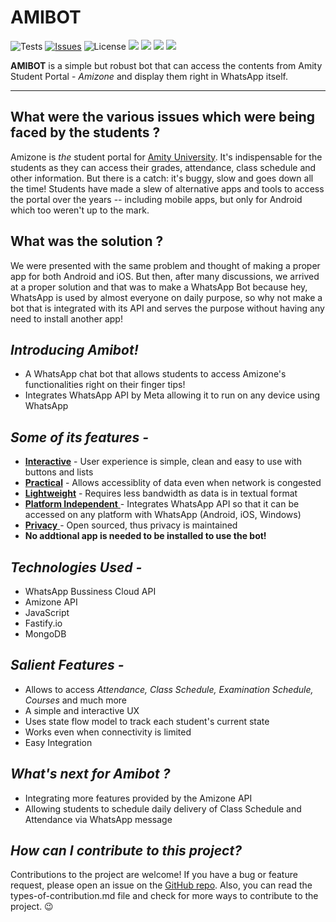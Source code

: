 # AMIBOT

![Tests](https://img.shields.io/github/workflow/status/ditsuke/go-amizone/tests?label=tests&logo=github)
[![Issues](https://img.shields.io/github/issues/asetalias/amibot?logo=github)][issues]
![License](https://img.shields.io/github/license/asetalias/amibot)
[<img src="https://img.shields.io/badge/-Bot-25D366?logo=Whatsapp&logoColor=fff">][whatsapp]
<img src="https://img.shields.io/badge/-JS-F7DF1E?logo=JavaScript&logoColor=fff">
<img src="https://img.shields.io/badge/-MongoDB-47A248?logo=MongoDB&logoColor=fff">
<img src="https://img.shields.io/badge/-Fastify.io-000000?logo=Fastify&logoColor=fff">


**AMIBOT** is a simple but robust bot that can access the contents from Amity Student Portal - *Amizone* and display them right in WhatsApp itself.

---
## What were the various issues which were being faced by the students ?

Amizone is _the_ student portal for [Amity University](https://www.amity.edu/). It's indispensable for the students as they can
access their grades, attendance, class schedule and other information. But there is a catch: it's buggy, slow and goes down all the
time! Students have made a slew of alternative apps and tools to access the portal over the years -- including mobile
apps, but only for Android which too weren't up to the mark.

## What was the solution ?

We were presented with the same problem and thought of making a proper app for both Android and iOS. But then, after many discussions, we arrived at a proper solution and that was to make a WhatsApp Bot because hey, WhatsApp is used by almost everyone on daily purpose, so why not make a bot that is integrated with its API and serves the purpose without having any need to install another app! 


## _Introducing Amibot!_
 - A WhatsApp chat bot that allows students to access Amizone's functionalities right on their finger tips!
 - Integrates WhatsApp API by Meta allowing it to run on any device using WhatsApp 

## _Some of its features -_
- <u>**Interactive**</u> - User experience is simple, clean and easy to use with buttons and lists
- <u>**Practical**</u> - Allows accessiblity of data even when network is congested
- <u>**Lightweight**</u> - Requires less bandwidth as data is in textual format
- <u>**Platform Independent** </u>- Integrates WhatsApp API so that it can be accessed on any platform with WhatsApp (Android, iOS, Windows)
- <u>**Privacy** </u>- Open sourced, thus privacy is maintained
- **No addtional app is needed to be installed to use the bot!**

## _Technologies Used -_
- WhatsApp Bussiness Cloud API
- Amizone API 
- JavaScript
- Fastify.io
- MongoDB 

## _Salient Features -_
- Allows to access _Attendance, Class Schedule, Examination Schedule, Courses_ and much more
- A simple and interactive UX 
- Uses state flow model to track each student's current state
- Works even when connectivity is limited
- Easy Integration 

## _What's next for Amibot ?_
- Integrating more features provided by the Amizone API 
- Allowing students to schedule daily delivery of Class Schedule and Attendance via WhatsApp message

## _How can I contribute to this project?_
Contributions to the project are welcome! If you have a bug or feature request, please open an issue on the
[GitHub repo][github]. Also, you can read the types-of-contribution.md file and check for more ways to contribute to the project. 😉


[github]: https://github.com/asetalias/amibot

[issues]: https://github.com/asetalias/amibot/issues

[whatsapp]: https://wa.me/message/5HLK23GHMA7KH1

